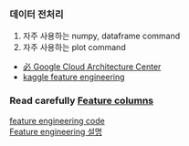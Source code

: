 ### 데이터 전처리

1. 자주 사용하는 numpy, dataframe command
2. 자주 사용하는 plot command

* [必 Google Cloud Architecture Center](https://cloud.google.com/architecture/data-preprocessing-for-ml-with-tf-transform-pt1)
* [kaggle feature engineering](https://www.kaggle.com/learn/feature-engineering)

### Read carefully [Feature columns](https://github.com/tensorflow/docs-l10n/blob/master/site/ko/tutorials/structured_data/feature_columns.ipynb)

[feature engineering code](https://github.com/fasthill/feature-engineering-and-feature-selection) <br>
[Feature engineering 설명](https://towardsdatascience.com/what-is-feature-engineering-importance-tools-and-techniques-for-machine-learning-2080b0269f10)
